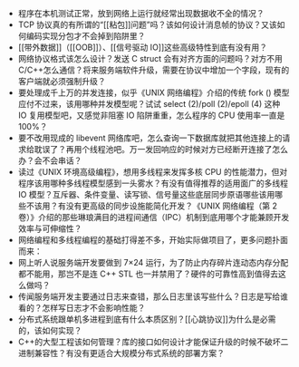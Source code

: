 


+ 程序在本机测试正常，放到网络上运行就经常出现数据收不全的情况？
+ TCP 协议真的有所谓的“[[粘包]]问题”吗？该如何设计消息帧的协议？又该如何编码实现分包才不会掉到陷阱里？
+ [[带外数据]]（[[OOB]]）、[[信号驱动 IO]]这些高级特性到底有没有用？
+ 网络协议格式该怎么设计？发送 C struct 会有对齐方面的问题吗？对方不用 C/C++怎么通信？将来服务端软件升级，需要在协议中增加一个字段，现有的客户端就必须强制升级？
+ 要处理成千上万的并发连接，似乎《UNIX 网络编程》介绍的传统 fork () 模型应付不过来，该用哪种并发模型呢？试试 select (2)/poll (2)/epoll (4) 这种 IO 复用模型吧，又感觉非阻塞 IO 陷阱重重，怎么程序的 CPU 使用率一直是 100%？
+ 要不改用现成的 libevent 网络库吧，怎么查询一下数据库就把其他连接上的请求给耽误了？再用个线程池吧。万一发回响应的时候对方已经断开连接了怎么办？会不会串话？
+ 读过《UNIX 环境高级编程》，想用多线程来发挥多核 CPU 的性能潜力，但对程序该用哪种多线程模型感到一头雾水？有没有值得推荐的适用面广的多线程 IO 模型？互斥器、条件变量、读写锁、信号量这些底层同步原语哪些该用哪些不该用？有没有更高级的同步设施能简化开发？《UNIX 网络编程（第 2 卷）》介绍的那些琳琅满目的进程间通信（IPC）机制到底用哪个才能兼顾开发效率与可伸缩性？
+ 网络编程和多线程编程的基础打得差不多，开始实际做项目了，更多问题扑面而来：
+ 网上听人说服务端开发要做到 7×24 运行，为了防止内存碎片连动态内存分配都不能用，那岂不是连 C++ STL 也一并禁用了？硬件的可靠性高到值得去这么做吗？
+ 传闻服务端开发主要通过日志来查错，那么日志里该写些什么？日志是写给谁看的？怎样写日志才不会影响性能？
+ 分布式系统跟单机多进程到底有什么本质区别？[[心跳协议]]为什么是必需的，该如何实现？
+ C++的大型工程该如何管理？库的接口如何设计才能保证升级的时候不破坏二进制兼容性？有没有更适合大规模分布式系统的部署方案？
